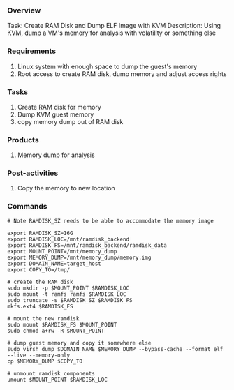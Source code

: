 
### Overview

Task: Create RAM Disk and Dump ELF Image with KVM
Description: Using KVM, dump a VM's memory for analysis with volatility or something else

### Requirements
1. Linux system with enough space to dump the guest's memory
2. Root access to create RAM disk, dump memory and adjust access rights

### Tasks
1. Create RAM disk for memory
2. Dump KVM guest memory
3. copy memory dump out of RAM disk

### Products
1. Memory dump for analysis

### Post-activities
1. Copy the memory to new location

### Commands
```
# Note RAMDISK_SZ needs to be able to accommodate the memory image

export RAMDISK_SZ=16G
export RAMDISK_LOC=/mnt/ramdisk_backend
export RAMDISK_FS=/mnt/ramdisk_backend/ramdisk_data
export MOUNT_POINT=/mnt/memory_dump
export MEMORY_DUMP=/mnt/memory_dump/memory.img
export DOMAIN_NAME=target_host
export COPY_TO=/tmp/

# create the RAM disk
sudo mkdir -p $MOUNT_POINT $RAMDISK_LOC
sudo mount -t ramfs ramfs $RAMDISK_LOC
sudo truncate -s $RAMDISK_SZ $RAMDISK_FS
mkfs.ext4 $RAMDISK_FS

# mount the new ramdisk
sudo mount $RAMDISK_FS $MOUNT_POINT
sudo chmod a+rw -R $MOUNT_POINT

# dump guest memory and copy it somewhere else
sudo virsh dump $DOMAIN_NAME $MEMORY_DUMP --bypass-cache --format elf --live --memory-only 
cp $MEMORY_DUMP $COPY_TO

# unmount ramdisk components
umount $MOUNT_POINT $RAMDISK_LOC

```
